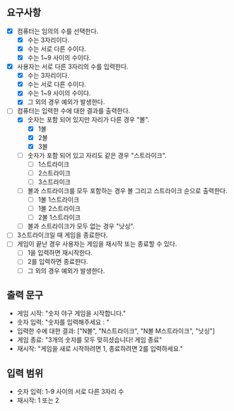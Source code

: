 ## 요구사항

- [x] 컴퓨터는 임의의 수를 선택한다.
    - [x] 수는 3자리이다.
    - [x] 수는 서로 다른 수이다.
    - [x] 수는 1~9 사이의 수이다.
- [x] 사용자는 서로 다른 3자리의 수를 입력한다.
    - [x] 수는 3자리이다.
    - [x] 수는 서로 다른 수이다.
    - [x] 수는 1~9 사이의 수이다.
    - [x] 그 외의 경우 예외가 발생한다.
- [ ] 컴퓨터는 입력한 수에 대한 결과를 출력한다.
    - [x] 숫자는 포함 되어 있지만 자리가 다른 경우 "볼".
        - [x] 1볼
        - [x] 2볼
        - [x] 3볼
    - [ ] 숫자가 포함 되어 있고 자리도 같은 경우 "스트라이크".
        - [ ] 1스트라이크
        - [ ] 2스트라이크
        - [ ] 3스트라이크
    - [ ] 볼과 스트라이크를 모두 포함하는 경우 볼 그리고 스트라이크 순으로 출력한다.
        - [ ] 1볼 1스트라이크
        - [ ] 1볼 2스트라이크
        - [ ] 2볼 1스트라이크
    - [ ] 볼과 스트라이크가 모두 없는 경우 "낫싱".
- [ ] 3스트라이크일 때 게임을 종료한다.
- [ ] 게임이 끝난 경우 사용자는 게임을 재시작 또는 종료할 수 있다.
    - [ ] 1을 입력하면 재시작한다.
    - [ ] 2를 입력하면 종료한다.
    - [ ] 그 외의 경우 예외가 발생한다.

## 출력 문구

- 게임 시작: "숫자 야구 게임을 시작합니다."
- 숫자 입력: "숫자를 입력해주세요 : "
- 입력한 수에 대한 결과: ["N볼", "N스트라이크", "N볼 M스트라이크", "낫싱"]
- 게임 종료: "3개의 숫자를 모두 맞히셨습니다! 게임 종료"
- 재시작: "게임을 새로 시작하려면 1, 종료하려면 2를 입력하세요."

## 입력 범위

- 숫자 입력: 1-9 사이의 서로 다른 3자리 수
- 재시작: 1 또는 2